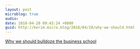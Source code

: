 ```yaml
---
layout: post
microblog: true
audio: 
date: 2018-04-28 09:43:24 +0800
guid: http://kerim.micro.blog/2018/04/28/why-we-should.html
---
```

[Why we should bulldoze the business school](https://www.theguardian.com/news/2018/apr/27/bulldoze-the-business-school)
